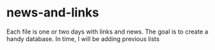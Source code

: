 # news-and-links

Each file is one or two days with links and news. The goal is to create a handy database. In time, I will be adding previous lists 
